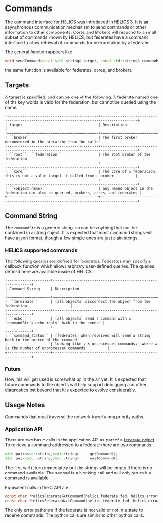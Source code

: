 # Commands

The command interface for HELICS was introduced in HELICS 3. It is an asynchronous communication mechanism to send commands or other information to other components.
Cores and Brokers will respond to a small subset of commands known by HELICS, but federates have a command interface to allow retrieval of commands for interpretation by a federate.

The general function appears like

```cpp
void sendCommand(const std::string& target, const std::string& commandStr)
```

the same function is available for federates, cores, and brokers.

## Targets

A target is specified, and can be one of the following. A federate named one of the key words is valid for the federation, but cannot be queried using the name.

```eval_rst
+------------------------------------------+---------------------------------------------------------------------------------------+
| target                                   | Description                                                                           |
+==========================================+=======================================================================================+
| ``broker``                               | The first broker encountered in the hierarchy from the caller                         |
+------------------------------------------+---------------------------------------------------------------------------------------+
| ``root``, ``federation``                 | The root broker of the federation                                                     |
+------------------------------------------+---------------------------------------------------------------------------------------+
| ``core``                                 | The core of a federation, this is not a valid target if called from a broker          |
+------------------------------------------+---------------------------------------------------------------------------------------+
| ``<object name>``                        | any named object in the federation can also be queried, brokers, cores, and federates |
+------------------------------------------+---------------------------------------------------------------------------------------+
```

## Command String

The `commandStr` is a generic string, so can be anything that can be contained in a string object. It is expected that most command strings will have a json format, though a few simple ones are just plain strings.

### HELICS supported commands

The following queries are defined for federates. Federates may specify a callback function which allows arbitrary user-defined queries. The queries defined here are available inside of HELICS.

```eval_rst
+--------------------+------------------------------------------------------------+
| Command String     | Description                                                |
+====================+============================================================+
| ``terminate``      | [all objects] disconnect the object from the federation                    |
+--------------------+------------------------------------------------------------+
| ``echo``           | [all objects] send a command with a `commandStr`=`echo_reply` back to the sender |
+--------------------+------------------------------------------------------------+
| ``command_status`` | [federates] when received will send a string back to the source of the command
|                    | looking like \"X unprocessed commands\" where X is the number of unprocessed commands          |
+--------------------+------------------------------------------------------------+
```

### Future

How this will get used is somewhat up in the air yet. It is expected that future commands to the objects will help support debugging and other diagnostics but beyond that it is expected to evolve considerably.

## Usage Notes

Commands that must traverse the network travel along priority paths.

### Application API

There are two basic calls in the application API as part of a [federate object](../doxygen/classhelics_1_1Federate.html).
To retrieve a command addressed to a federate there are two commands

```cpp
std::pair<std::string,std::string>     getCommand();
std::pair<std::string,std::string>     waitCommand();
```

The first will return immediately but the strings will be empty if there is no command available.
The second is a blocking call and will only return if a command is available.

Equivalent calls in the C API are

```c
const char *helicsFederateGetCommand(helics_federate fed, helics_error *err);
const char *helicsFederateWaitCommand(helics_federate fed, helics_error *err);
```

The only error paths are if the federate is not valid or not in a state to receive commands.
The python calls are similar to other python calls.
